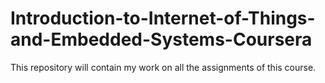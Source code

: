 # Introduction-to-Internet-of-Things-and-Embedded-Systems-Coursera

This repository will contain my work on all the assignments of this course.
